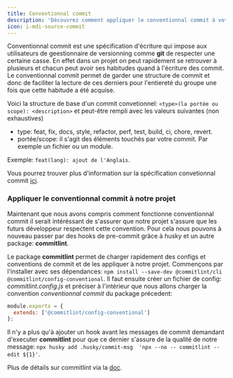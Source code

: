 ```yaml
---
title: Conventionnal commit
description: 'Découvrez comment appliquer le conventionnal commit à votre projet'
icon: i-mdi-source-commit
---
```


Conventionnal commit est une spécification d'écriture qui impose aux utilisateurs de geestionnaire de versionning comme **git** de respecter une certaine casse. En effet dans un projet on peut rapidement se retrouver à plusieurs et chacun peut avoir ses habitudes quand à l'écriture des commit. Le conventionnal commit permet de garder une structure de commit et donc de faciliter la lecture de ces derniers pour l'entiereté du groupe une fois que cette habitude a été acquise.

Voici la structure de base d'un commit convetionnel: `<type>(la portée ou scope): <description>` et peut-être rempli avec les valeurs suivantes (non exhaustives)

- type: feat, fix, docs, style, refactor, perf, test, build, ci, chore, revert.
- portée/scope: il s'agit des éléments touchés par votre commit. Par exemple un fichier ou un module.

Exemple: `feat(lang): ajout de l'Anglais`.

Vous pourrez trouver plus d'information sur la spécification convetionnal commit [ici](https://www.conventionalcommits.org/en/v1.0.0/).

### Appliquer le conventionnal commit à notre projet

Maintenant que nous avons compris comment fonctionne conventionnal commit il serait intéréssant de s'assurer que notre projet s'assure que les futurs développeur respectent cette convention. Pour cela nous pouvons à nouveau passer par des hooks de pre-commit grâce à husky et un autre package: **commitlint**.

Le package **commitlint** permet de charger rapidement des configs et conventions de commit et de les appliquer à notre projet. Commençons par l'installer avec ses dépendances: `npm install --save-dev @commitlint/cli @commitlint/config-conventional`. Il faut ensuite créer un fichier de config: *commitlint.config.js* et préciser à l'intérieur que nous allons charger la convention *conventionnal commit* du package précedent:

```javascript
module.exports = {
  extends: ['@commitlint/config-conventional']
};
```

Il n'y a plus qu'à ajouter un hook avant les messages de commit demandant d'executer **commitlint** pour que ce dernier s'assure de la qualité de notre message: `npx husky add .husky/commit-msg  'npx --no -- commitlint --edit ${1}'`.

Plus de détails sur commitlint via la [doc](https://commitlint.js.org/#/guides-local-setup).
